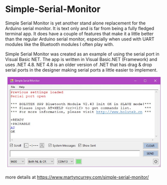 # Simple-Serial-Monitor

Simple Serial Monitor is yet another stand alone replacement for the Arduino serial monitor. It is text only and is far from being a fully fledged terminal app. It does have a couple of features that make it a little better than the regular Arduino serial monitor, especially when used with UART modules like the Bluetooth modules I often play with.

Simple Serial Monitor was created as an example of using the serial port in Visual Basic NET. The app is written in Visual Basic.NET (Framework) and uses .NET 4.8. NET 4.8 is an older version of .NET that has drag & drop serial ports in the designer making serial ports a little easier to implement.

<img src="simple-serial-monitor_02.jpg" alt="Simple Serial Monitor Main Window"  >

more details at https://www.martyncurrey.com/simple-serial-monitor/
